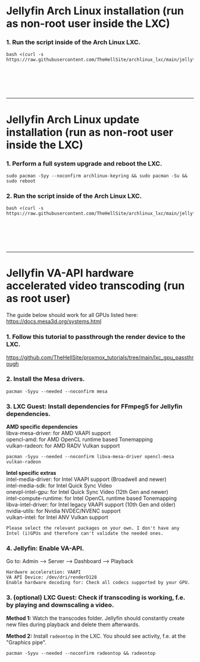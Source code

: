 # Jellyfin Arch Linux installation (run as non-root user inside the LXC)

### 1. Run the script inside of the Arch Linux LXC.

  ```
  bash <(curl -s https://raw.githubusercontent.com/TheHellSite/archlinux_lxc/main/jellyfin/jellyfin_installer.sh)
  ```

<br />
<br />
<br />
<br />
<hr>

# Jellyfin Arch Linux update installation (run as non-root user inside the LXC)

### 1. Perform a full system upgrade and reboot the LXC.

  ```
  sudo pacman -Syy --noconfirm archlinux-keyring && sudo pacman -Su && sudo reboot
  ```

### 2. Run the script inside of the Arch Linux LXC.

  ```
  bash <(curl -s https://raw.githubusercontent.com/TheHellSite/archlinux_lxc/main/jellyfin/jellyfin_updater.sh)
  ```

<br />
<br />
<br />
<br />
<hr>

# Jellyfin VA-API hardware accelerated video transcoding (run as root user)

The guide below should work for all GPUs listed here: https://docs.mesa3d.org/systems.html

### 1. Follow this tutorial to passthrough the render device to the LXC.
https://github.com/TheHellSite/proxmox_tutorials/tree/main/lxc_gpu_passthrough

### 2. Install the Mesa drivers.

  ```
  pacman -Syyu --needed --noconfirm mesa
  ```

### 3. LXC Guest: Install dependencies for FFmpeg5 for Jellyfin dependencies.

**AMD specific dependencies**  
libva-mesa-driver: for AMD VAAPI support  
opencl-amd: for AMD OpenCL runtime based Tonemapping  
vulkan-radeon: for AMD RADV Vulkan support  

  ```
  pacman -Syyu --needed --noconfirm libva-mesa-driver opencl-mesa vulkan-radeon
  ```

**Intel specific extras**  
intel-media-driver: for Intel VAAPI support (Broadwell and newer)  
intel-media-sdk: for Intel Quick Sync Video  
onevpl-intel-gpu: for Intel Quick Sync Video (12th Gen and newer)  
intel-compute-runtime: for Intel OpenCL runtime based Tonemapping  
libva-intel-driver: for Intel legacy VAAPI support (10th Gen and older)  
nvidia-utils: for Nvidia NVDEC/NVENC support  
vulkan-intel: for Intel ANV Vulkan support  

  ```
  Please select the relevant packages on your own. I don't have any Intel (i)GPUs and therefore can't validate the needed ones.
  ```

### 4. Jellyfin: Enable VA-API.

  Go to: Admin --> Server --> Dashboard --> Playback
  ```
  Hardware acceleration: VAAPI
  VA API Device: /dev/dri/renderD128
  Enable hardware decoding for: Check all codecs supported by your GPU.
  ```

### 3. (optional) LXC Guest: Check if transcoding is working, f.e. by playing and downscaling a video.

  **Method 1:** Watch the transcodes folder. Jellyfin should constantly create new files during playback and delete them afterwards.

  **Method 2:** Install ```radeontop``` in the LXC. You should see activity, f.e. at the "Graphics pipe".
  ```
  pacman -Syyu --needed --noconfirm radeontop && radeontop
  ```
